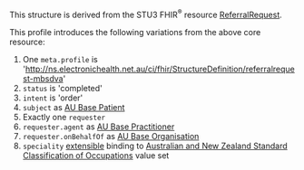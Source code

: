 This structure is derived from the STU3 FHIR<sup>&reg;</sup> resource [ReferralRequest](http://hl7.org/fhir/STU3/referralrequest.html).

This profile introduces the following variations from the above core resource:
1.	One `meta.profile` is 'http://ns.electronichealth.net.au/ci/fhir/StructureDefinition/referralrequest-mbsdva'
1. `status` is 'completed'
1.	`intent` is 'order'
1.	`subject` as [AU Base Patient](http://fhir.hl7.org.au/fhir/base2018Sep/StructureDefinition-au-patient.html)
1.	Exactly one `requester`
1.  `requester.agent` as [AU Base Practitioner](http://fhir.hl7.org.au/fhir/base2018Sep/StructureDefinition-au-practitioner.html)
1.	`requester.onBehalfOf` as [AU Base Organisation](http://fhir.hl7.org.au/fhir/base2018Sep/StructureDefinition-au-organisation.html)
1.	`speciality` [extensible](http://hl7.org/fhir/STU3/terminologies.html#extensible) binding to [Australian and New Zealand Standard Classification of Occupations](https://healthterminologies.gov.au/fhir/ValueSet/anzsco-1) value set
